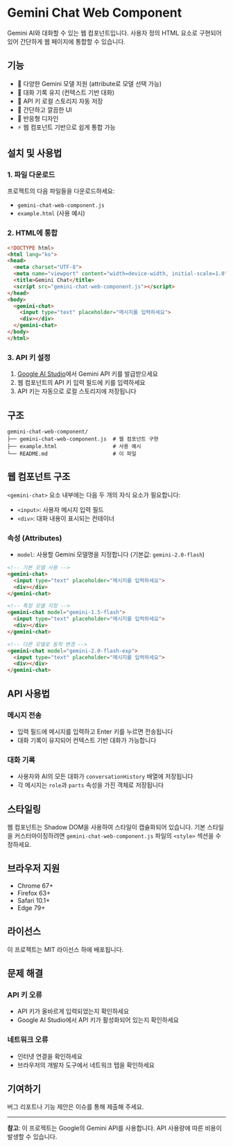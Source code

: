 # Gemini Chat Web Component

Gemini AI와 대화할 수 있는 웹 컴포넌트입니다. 사용자 정의 HTML 요소로 구현되어 있어 간단하게 웹 페이지에 통합할 수 있습니다.

## 기능

- 🤖 다양한 Gemini 모델 지원 (attribute로 모델 선택 가능)
- 💬 대화 기록 유지 (컨텍스트 기반 대화)
- 🔐 API 키 로컬 스토리지 자동 저장
- 🎨 간단하고 깔끔한 UI
- 📱 반응형 디자인
- ⚡ 웹 컴포넌트 기반으로 쉽게 통합 가능

## 설치 및 사용법

### 1. 파일 다운로드

프로젝트의 다음 파일들을 다운로드하세요:
- `gemini-chat-web-component.js`
- `example.html` (사용 예시)

### 2. HTML에 통합

```html
<!DOCTYPE html>
<html lang="ko">
<head>
  <meta charset="UTF-8">
  <meta name="viewport" content="width=device-width, initial-scale=1.0">
  <title>Gemini Chat</title>
  <script src="gemini-chat-web-component.js"></script>
</head>
<body>
  <gemini-chat>
    <input type="text" placeholder="메시지를 입력하세요">
    <div></div>
  </gemini-chat>
</body>
</html>
```

### 3. API 키 설정

1. [Google AI Studio](https://makersuite.google.com/app/apikey)에서 Gemini API 키를 발급받으세요
2. 웹 컴포넌트의 API 키 입력 필드에 키를 입력하세요
3. API 키는 자동으로 로컬 스토리지에 저장됩니다

## 구조

```
gemini-chat-web-component/
├── gemini-chat-web-component.js  # 웹 컴포넌트 구현
├── example.html                  # 사용 예시
└── README.md                     # 이 파일
```

## 웹 컴포넌트 구조

`<gemini-chat>` 요소 내부에는 다음 두 개의 자식 요소가 필요합니다:

- `<input>`: 사용자 메시지 입력 필드
- `<div>`: 대화 내용이 표시되는 컨테이너

### 속성 (Attributes)

- `model`: 사용할 Gemini 모델명을 지정합니다 (기본값: `gemini-2.0-flash`)

```html
<!-- 기본 모델 사용 -->
<gemini-chat>
  <input type="text" placeholder="메시지를 입력하세요">
  <div></div>
</gemini-chat>

<!-- 특정 모델 지정 -->
<gemini-chat model="gemini-1.5-flash">
  <input type="text" placeholder="메시지를 입력하세요">
  <div></div>
</gemini-chat>

<!-- 다른 모델로 동적 변경 -->
<gemini-chat model="gemini-2.0-flash-exp">
  <input type="text" placeholder="메시지를 입력하세요">
  <div></div>
</gemini-chat>
```

## API 사용법

### 메시지 전송
- 입력 필드에 메시지를 입력하고 Enter 키를 누르면 전송됩니다
- 대화 기록이 유지되어 컨텍스트 기반 대화가 가능합니다

### 대화 기록
- 사용자와 AI의 모든 대화가 `conversationHistory` 배열에 저장됩니다
- 각 메시지는 `role`과 `parts` 속성을 가진 객체로 저장됩니다

## 스타일링

웹 컴포넌트는 Shadow DOM을 사용하여 스타일이 캡슐화되어 있습니다. 기본 스타일을 커스터마이징하려면 `gemini-chat-web-component.js` 파일의 `<style>` 섹션을 수정하세요.

## 브라우저 지원

- Chrome 67+
- Firefox 63+
- Safari 10.1+
- Edge 79+

## 라이선스

이 프로젝트는 MIT 라이선스 하에 배포됩니다.

## 문제 해결

### API 키 오류
- API 키가 올바르게 입력되었는지 확인하세요
- Google AI Studio에서 API 키가 활성화되어 있는지 확인하세요

### 네트워크 오류
- 인터넷 연결을 확인하세요
- 브라우저의 개발자 도구에서 네트워크 탭을 확인하세요

## 기여하기

버그 리포트나 기능 제안은 이슈를 통해 제출해 주세요.

---

**참고**: 이 프로젝트는 Google의 Gemini API를 사용합니다. API 사용량에 따른 비용이 발생할 수 있습니다. 